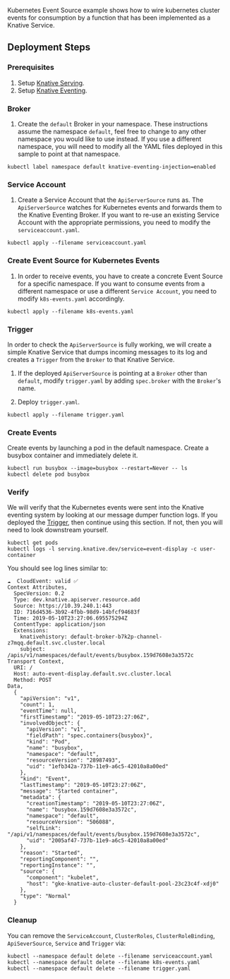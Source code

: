 Kubernetes Event Source example shows how to wire kubernetes cluster events for
consumption by a function that has been implemented as a Knative Service.

## Deployment Steps

### Prerequisites

1. Setup [Knative Serving](../../../serving).
1. Setup [Knative Eventing](../../../eventing).

### Broker

1. Create the `default` Broker in your namespace. These instructions assume the
   namespace `default`, feel free to change to any other namespace you would
   like to use instead. If you use a different namespace, you will need to
   modify all the YAML files deployed in this sample to point at that namespace.

```shell
kubectl label namespace default knative-eventing-injection=enabled
```

### Service Account

1. Create a Service Account that the `ApiServerSource` runs as. The
   `ApiServerSource` watches for Kubernetes events and forwards them to the
   Knative Eventing Broker. If you want to re-use an existing Service Account
   with the appropriate permissions, you need to modify the
   `serviceaccount.yaml`.

```shell
kubectl apply --filename serviceaccount.yaml
```

### Create Event Source for Kubernetes Events

1. In order to receive events, you have to create a concrete Event Source for a
   specific namespace. If you want to consume events from a different namespace
   or use a different `Service Account`, you need to modify `k8s-events.yaml`
   accordingly.

```shell
kubectl apply --filename k8s-events.yaml
```

### Trigger

In order to check the `ApiServerSource` is fully working, we will create a
simple Knative Service that dumps incoming messages to its log and creates a
`Trigger` from the `Broker` to that Knative Service.

1. If the deployed `ApiServerSource` is pointing at a `Broker` other than
   `default`, modify `trigger.yaml` by adding `spec.broker` with the `Broker`'s
   name.

1. Deploy `trigger.yaml`.

```shell
kubectl apply --filename trigger.yaml
```

### Create Events

Create events by launching a pod in the default namespace. Create a busybox
container and immediately delete it.

```shell
kubectl run busybox --image=busybox --restart=Never -- ls
kubectl delete pod busybox
```

### Verify

We will verify that the Kubernetes events were sent into the Knative eventing
system by looking at our message dumper function logs. If you deployed the
[Trigger](#trigger), then continue using this section. If not, then you will
need to look downstream yourself.

```shell
kubectl get pods
kubectl logs -l serving.knative.dev/service=event-display -c user-container
```

You should see log lines similar to:

```
☁️  CloudEvent: valid ✅
Context Attributes,
  SpecVersion: 0.2
  Type: dev.knative.apiserver.resource.add
  Source: https://10.39.240.1:443
  ID: 716d4536-3b92-4fbb-98d9-14bfcf94683f
  Time: 2019-05-10T23:27:06.695575294Z
  ContentType: application/json
  Extensions:
    knativehistory: default-broker-b7k2p-channel-z7mqq.default.svc.cluster.local
    subject: /apis/v1/namespaces/default/events/busybox.159d7608e3a3572c
Transport Context,
  URI: /
  Host: auto-event-display.default.svc.cluster.local
  Method: POST
Data,
  {
    "apiVersion": "v1",
    "count": 1,
    "eventTime": null,
    "firstTimestamp": "2019-05-10T23:27:06Z",
    "involvedObject": {
      "apiVersion": "v1",
      "fieldPath": "spec.containers{busybox}",
      "kind": "Pod",
      "name": "busybox",
      "namespace": "default",
      "resourceVersion": "28987493",
      "uid": "1efb342a-737b-11e9-a6c5-42010a8a00ed"
    },
    "kind": "Event",
    "lastTimestamp": "2019-05-10T23:27:06Z",
    "message": "Started container",
    "metadata": {
      "creationTimestamp": "2019-05-10T23:27:06Z",
      "name": "busybox.159d7608e3a3572c",
      "namespace": "default",
      "resourceVersion": "506088",
      "selfLink": "/api/v1/namespaces/default/events/busybox.159d7608e3a3572c",
      "uid": "2005af47-737b-11e9-a6c5-42010a8a00ed"
    },
    "reason": "Started",
    "reportingComponent": "",
    "reportingInstance": "",
    "source": {
      "component": "kubelet",
      "host": "gke-knative-auto-cluster-default-pool-23c23c4f-xdj0"
    },
    "type": "Normal"
  }
```

### Cleanup

You can remove the `ServiceAccount`, `ClusterRoles`, `ClusterRoleBinding`,
`ApiSeverSource`, `Service` and `Trigger` via:

```shell
kubectl --namespace default delete --filename serviceaccount.yaml
kubectl --namespace default delete --filename k8s-events.yaml
kubectl --namespace default delete --filename trigger.yaml

```
